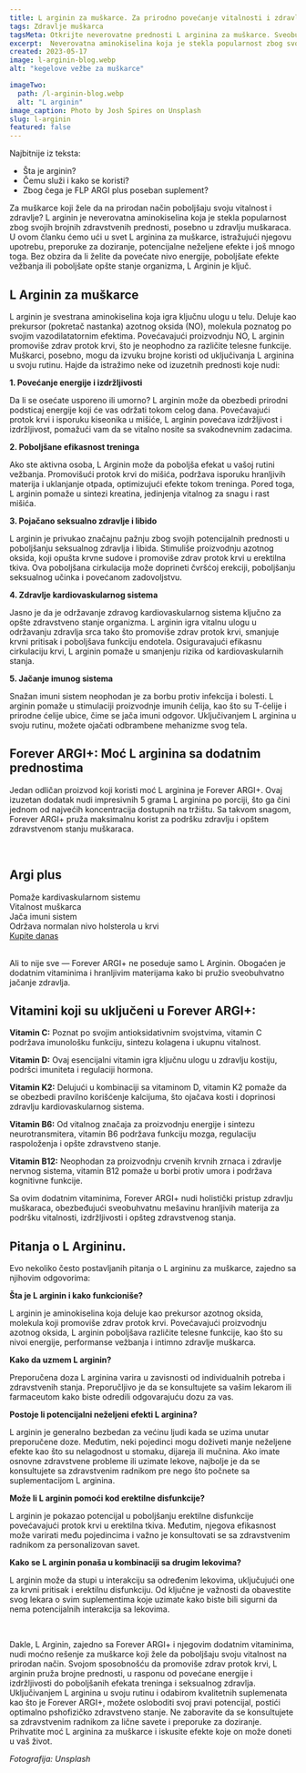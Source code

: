 ```yaml
---
title: L arginin za muškarce. Za prirodno povećanje vitalnosti i zdravlja.
tags: Zdravlje muškarca
tagsMeta: Otkrijte neverovatne prednosti L arginina za muškarce. Sveobuhvatan vodič o tome kako L arginin može prirodno poboljšati vitalnost i performanse. Uupotreba, doze, potencijalni neželjeni efekti i često postavljana pitanja.
excerpt:  Neverovatna aminokiselina koja je stekla popularnost zbog svojih brojnih zdravstvenih prednosti, posebno u zdravlju muškaraca.
created: 2023-05-17
image: l-arginin-blog.webp
alt: "kegelove vežbe za muškarce"

imageTwo:
  path: /l-arginin-blog.webp
  alt: "L arginin"
image_caption: Photo by Josh Spires on Unsplash
slug: l-arginin
featured: false
---
```




<div class="text-component line-height-lg v-space-md">

<div class="tldr-box">
  <div class="tldr-box__content">
	<span class="text-base font-bold">Najbitnije iz teksta:</span>
    <ul class="list list--ul margin-top-sm margin-bottom-0">
      <li>Šta je arginin?</li>
      <li>Čemu služi i kako se koristi?</li>
      <li>Zbog čega je FLP ARGI plus poseban suplement?</li>
		</ul>
  </div>
</div>

Za muškarce koji žele da  na prirodan način poboljšaju svoju vitalnost i zdravlje? L arginin je neverovatna aminokiselina koja je stekla popularnost zbog svojih brojnih zdravstvenih prednosti, posebno u zdravlju muškaraca. U ovom članku ćemo ući u svet L arginina za muškarce, istražujući njegovu upotrebu, preporuke za doziranje, potencijalne neželjene efekte i još mnogo toga. Bez obzira da li želite da povećate nivo energije, poboljšate efekte vežbanja ili poboljšate opšte stanje organizma, L Arginin je ključ.

## L Arginin za muškarce

L arginin je svestrana aminokiselina koja igra ključnu ulogu u telu. Deluje kao prekursor (pokretač nastanka) azotnog oksida (NO), molekula poznatog po svojim vazodilatatornim efektima. Povećavajući proizvodnju NO, L arginin promoviše zdrav protok krvi, što je neophodno za različite telesne funkcije. Muškarci, posebno, mogu da izvuku brojne koristi od uključivanja L arginina u svoju rutinu. Hajde da istražimo neke od izuzetnih prednosti koje nudi:

**1. Povećanje energije i izdržljivosti**

Da li se osećate usporeno ili umorno? L arginin može da obezbedi prirodni podsticaj energije koji će vas održati tokom celog dana. Povećavajući protok krvi i isporuku kiseonika u mišiće, L arginin povećava izdržljivost i izdržljivost, pomažući vam da se vitalno nosite sa svakodnevnim zadacima.

**2. Poboljšane efikasnost treninga**

Ako ste aktivna osoba, L Arginin može da poboljša efekat u vašoj rutini vežbanja. Promovišući protok krvi do mišića, podržava isporuku hranljivih materija i uklanjanje otpada, optimizujući efekte tokom treninga. Pored toga, L arginin pomaže u sintezi kreatina, jedinjenja vitalnog za snagu i rast mišića.

**3. Pojačano seksualno zdravlje i libido**

L arginin je privukao značajnu pažnju zbog svojih potencijalnih prednosti u poboljšanju seksualnog zdravlja i libida. Stimuliše proizvodnju azotnog oksida, koji opušta krvne sudove i promoviše zdrav protok krvi u erektilna tkiva. Ova poboljšana cirkulacija može doprineti čvršćoj erekciji, poboljšanju seksualnog učinka i povećanom zadovoljstvu.

**4. Zdravlje kardiovaskularnog sistema**

Jasno je da je održavanje zdravog kardiovaskularnog sistema ključno za opšte zdravstveno stanje organizma. L arginin igra vitalnu ulogu u održavanju zdravlja srca tako što promoviše zdrav protok krvi, smanjuje krvni pritisak i poboljšava funkciju endotela. Osiguravajući efikasnu cirkulaciju krvi, L arginin pomaže u smanjenju rizika od kardiovaskularnih stanja.

**5. Jačanje imunog sistema**

Snažan imuni sistem neophodan je za borbu protiv infekcija i bolesti. L arginin pomaže u stimulaciji proizvodnje imunih ćelija, kao što su T-ćelije i prirodne ćelije ubice, čime se jača imuni odgovor. Uključivanjem L arginina u svoju rutinu, možete ojačati odbrambene mehanizme svog tela.

## Forever ARGI+: Moć L arginina sa dodatnim prednostima

Jedan odličan proizvod koji koristi moć L arginina je Forever ARGI+. Ovaj izuzetan dodatak nudi impresivnih 5 grama L arginina po porciji, što ga čini jednom od najvećih koncentracija dostupnih na tržištu. Sa takvom snagom, Forever ARGI+ pruža maksimalnu korist za podršku zdravlju i opštem zdravstvenom stanju muškaraca.

<br>

<div class="text-component__block padding-y-md padding-x-md radius-lg margin-top-md bg-white">
	<div class="grid gap-sm">
		<div class="col-4@md">
			<g-image class="" src="~/assets/img/forever_argi.webp" alt="potencija prirodni lek"></g-image>
		</div>
		<div class="col-8@md">
			<div class="flex flex-wrap gap-sm items-center">
				<div class="">
					<h2 class="text-lg">Argi plus</h2>
				</div>
        <div class="grid margin-bottom-lg gap-xxs">
					<div class="flex items-center text-sm">
						<g-image style="width: auto !important;" class="margin-left-important" src="~/assets/img/check.svg"></g-image>
							Pomaže kardivaskularnom sistemu
					</div>
          <div class="flex items-center text-sm">
						<g-image style="width: auto !important;" class="margin-left-important" src="~/assets/img/check.svg"></g-image>
							Vitalnost muškarca
					</div>
          <div class="flex items-center text-sm">
						<g-image style="width: auto !important;" class="margin-left-important" src="~/assets/img/check.svg"></g-image>
							Jača imuni sistem
					</div>
          <div class="flex items-center text-sm">
						<g-image style="width: auto !important;" class="margin-left-important" src="~/assets/img/check.svg"></g-image>
							Održava normalan nivo holsterola u krvi
					</div>
				</div>
			</div>
			<div class="flex gap-md@sm gap-md flex-column flex-row@sm padding-top-lg justify-between@sm items-center">
				<a href="https://flpshop.rs/dodaci-ishrani/11652/argi-.html/360000954255/personal.html" class="kupiteCTA btn btn--primary flex-grow center-between@lg justify-center btn--md">
					Kupite danas
				</a>
				<g-image style="width: auto !important;" class="" src="~/assets/img/logo-futer.png"></g-image>
			</div>
		</div>
	</div>
</div>

<br>
 
Ali to nije sve — Forever ARGI+ ne poseduje samo L Arginin. Obogaćen je dodatnim vitaminima i hranljivim materijama kako bi pružio sveobuhvatno jačanje zdravlja. 

## Vitamini koji su uključeni u Forever ARGI+:

**Vitamin C:** Poznat po svojim antioksidativnim svojstvima, vitamin C podržava imunološku funkciju, sintezu kolagena i ukupnu vitalnost.

**Vitamin D:** Ovaj esencijalni vitamin igra ključnu ulogu u zdravlju kostiju, podršci imuniteta i regulaciji hormona.

**Vitamin K2:** Delujući u kombinaciji sa vitaminom D, vitamin K2 pomaže da se obezbedi pravilno korišćenje kalcijuma, što ojačava kosti i doprinosi zdravlju kardiovaskularnog sistema.

**Vitamin B6:** Od vitalnog značaja za proizvodnju energije i sintezu neurotransmitera, vitamin B6 podržava funkciju mozga, regulaciju raspoloženja i opšte zdravstveno stanje.

**Vitamin B12:** Neophodan za proizvodnju crvenih krvnih zrnaca i zdravlje nervnog sistema, vitamin B12 pomaže u borbi protiv umora i podržava kognitivne funkcije.

Sa ovim dodatnim vitaminima, Forever ARGI+ nudi holistički pristup zdravlju muškaraca, obezbeđujući sveobuhvatnu mešavinu hranljivih materija za podršku vitalnosti, izdržljivosti i opšteg zdravstvenog stanja.

## Pitanja o L Argininu.

Evo nekoliko često postavljanih pitanja o L argininu za muškarce, zajedno sa njihovim odgovorima:

**Šta je L arginin i kako funkcioniše?**

L arginin je aminokiselina koja deluje kao prekursor azotnog oksida, molekula koji promoviše zdrav protok krvi. Povećavajući proizvodnju azotnog oksida, L arginin poboljšava različite telesne funkcije, kao što su nivoi energije, performanse vežbanja i intimno zdravlje muškarca.

**Kako da uzmem L arginin?**

Preporučena doza L arginina varira u zavisnosti od individualnih potreba i zdravstvenih stanja. Preporučljivo je da se konsultujete sa vašim lekarom ili farmaceutom kako biste odredili odgovarajuću dozu za vas.

**Postoje li potencijalni neželjeni efekti L arginina?**

L arginin je generalno bezbedan za većinu ljudi kada se uzima unutar preporučene doze. Međutim, neki pojedinci mogu doživeti manje neželjene efekte kao što su nelagodnost u stomaku, dijareja ili mučnina. Ako imate osnovne zdravstvene probleme ili uzimate lekove, najbolje je da se konsultujete sa zdravstvenim radnikom pre nego što počnete sa suplementacijom L arginina.

**Može li L arginin pomoći kod erektilne disfunkcije?**

L arginin je pokazao potencijal u poboljšanju erektilne disfunkcije povećavajući protok krvi u erektilna tkiva. Međutim, njegova efikasnost može varirati među pojedincima i važno je konsultovati se sa zdravstvenim radnikom za personalizovan savet.

**Kako se L arginin ponaša u kombinaciji sa drugim lekovima?**

L arginin može da stupi u interakciju sa određenim lekovima, uključujući one za krvni pritisak i erektilnu disfunkciju. Od ključne je važnosti da obavestite svog lekara o svim suplementima koje uzimate kako biste bili sigurni da nema potencijalnih interakcija sa lekovima.

<br>

Dakle, L Arginin, zajedno sa Forever ARGI+ i njegovim dodatnim vitaminima, nudi moćno rešenje za muškarce koji žele da poboljšaju svoju vitalnost na prirodan način. Svojom sposobnošću da promoviše zdrav protok krvi, L arginin pruža brojne prednosti, u rasponu od povećane energije i izdržljivosti do poboljšanih efekata treninga i seksualnog zdravlja. Uključivanjem L arginina u svoju rutinu i odabirom kvalitetnih suplemenata kao što je Forever ARGI+, možete osloboditi svoj pravi potencijal, postići optimalno pshofizičko zdravstveno stanje. Ne zaboravite da se konsultujete sa zdravstvenim radnikom za lične savete i preporuke za doziranje. Prihvatite moć L arginina za muškarce i iskusite efekte koje on može doneti u vaš život.





*Fotografija: Unsplash*

</div>


